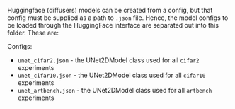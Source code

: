 Huggingface (diffusers) models can be created from a config, but that config must be supplied as a path to `.json` file. Hence, the model configs to be loaded through the HuggingFace interface are separated out into this folder. These are:

Configs:
- `unet_cifar2.json` - the UNet2DModel class used for all `cifar2` experiments
- `unet_cifar10.json` - the UNet2DModel class used for all `cifar10` experiments
- `unet_artbench.json` - the UNet2DModel class used for all `artbench` experiments